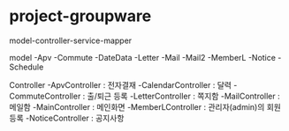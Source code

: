 # project-groupware

model-controller-service-mapper

model
-Apv
-Commute
-DateData
-Letter
-Mail
-Mail2
-MemberL
-Notice
-Schedule


Controller
-ApvController : 전자결재
-CalendarController : 달력
-CommuteController : 출/퇴근 등록
-LetterController : 쪽지함
-MailController : 메일함
-MainController : 메인화면
-MemberLController : 관리자(admin)의 회원등록
-NoticeController : 공지사항
